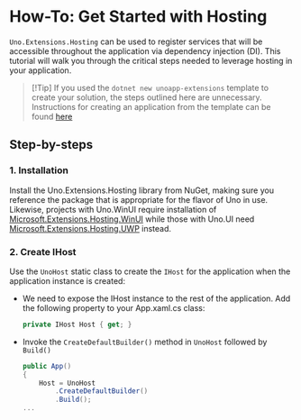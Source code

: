 # How-To: Get Started with Hosting

`Uno.Extensions.Hosting` can be used to register services that will be accessible throughout the application via dependency injection (DI). This tutorial will walk you through the critical steps needed to leverage hosting in your application.

> [!Tip] If you used the `dotnet new unoapp-extensions` template to create your solution, the steps outlined here are unnecessary. Instructions for creating an application from the template can be found [here](../GettingStarted/UsingUnoExtensions.md)

## Step-by-steps

### 1. Installation
Install the Uno.Extensions.Hosting library from NuGet, making sure you reference the package that is appropriate for the flavor of Uno in use. Likewise, projects with Uno.WinUI require installation of [Microsoft.Extensions.Hosting.WinUI](https://www.nuget.org/packages/Uno.Extensions.Hosting.WinUI) while those with Uno.UI need [Microsoft.Extensions.Hosting.UWP](https://www.nuget.org/packages/Uno.Extensions.Hosting.UWP) instead.

### 2. Create IHost
Use the `UnoHost` static class to create the `IHost` for the application when the application instance is created:
* We need to expose the IHost instance to the rest of the application. Add the following property to your App.xaml.cs class:
    ```cs
    private IHost Host { get; }
    ```
* Invoke the `CreateDefaultBuilder()` method in `UnoHost` followed by `Build()`
    ```cs
    public App()
    {
        Host = UnoHost
            .CreateDefaultBuilder()
            .Build();
    ...
    ```